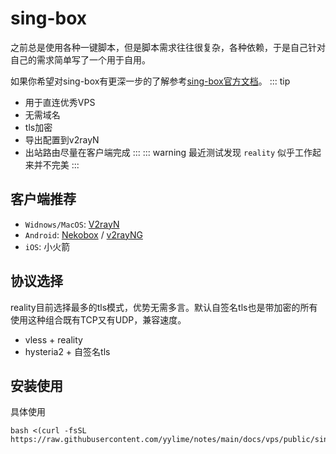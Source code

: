 # sing-box
之前总是使用各种一键脚本，但是脚本需求往往很复杂，各种依赖，于是自己针对自己的需求简单写了一个用于自用。

如果你希望对sing-box有更深一步的了解参考[sing-box官方文档](https://sing-box.sagernet.org/)。
::: tip
- 用于直连优秀VPS
- 无需域名
- tls加密
- 导出配置到v2rayN
- 出站路由尽量在客户端完成
:::
::: warning
最近测试发现 `reality` 似乎工作起来并不完美
:::

## 客户端推荐
- `Widnows/MacOS`: [V2rayN](https://github.com/2dust/v2rayN/releases)
- `Android`: [Nekobox](https://github.com/MatsuriDayo/NekoBoxForAndroid/releases) / [v2rayNG](https://github.com/2dust/v2rayNG/releases)
- `iOS`: 小火箭

## 协议选择
reality目前选择最多的tls模式，优势无需多言。默认自签名tls也是带加密的所有使用这种组合既有TCP又有UDP，兼容速度。
- vless + reality
- hysteria2 + 自签名tls
## 安装使用

具体使用
```shell
bash <(curl -fsSL https://raw.githubusercontent.com/yylime/notes/main/docs/vps/public/singbox.sh)
```
